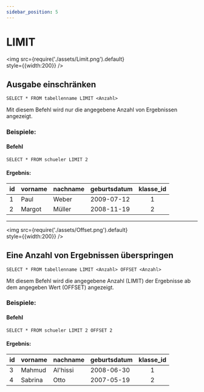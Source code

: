 ```yaml
---
sidebar_position: 5
---
```

# LIMIT

<img
  src={require('./assets/Limit.png').default}  
  style={{width:200}}
/>

## Ausgabe einschränken
```
SELECT * FROM tabellenname LIMIT <Anzahl>
```
Mit diesem Befehl wird nur die angegebene Anzahl von Ergebnissen angezeigt.

### Beispiele:

#### Befehl


```
SELECT * FROM schueler LIMIT 2
```

#### Ergebnis:

|id| vorname   | nachname | geburtsdatum | klasse_id | 
|--|--------   | -------- | ------------ | :-------: |
|1 | Paul      | Weber    | 2009-07-12   |     1     |
|2 | Margot    | Müller   | 2008-11-19   |     2     |



---


<img
  src={require('./assets/Offset.png').default}  
  style={{width:200}}
/>

## Eine Anzahl von Ergebnissen überspringen
```
SELECT * FROM tabellenname LIMIT <Anzahl> OFFSET <Anzahl>
```
Mit diesem Befehl wird die angegebene Anzahl (LIMIT) der Ergebnisse ab dem angegeben Wert (OFFSET) angezeigt.
### Beispiele:

#### Befehl


```
SELECT * FROM schueler LIMIT 2 OFFSET 2
```

#### Ergebnis:

|id| vorname   | nachname | geburtsdatum | klasse_id | 
|--|--------   | -------- | ------------ | :-------: |
|3 | Mahmud    | Al'hissi | 2008-06-30   |     1     |
|4 | Sabrina   |  Otto    | 2007-05-19   |     2     |


